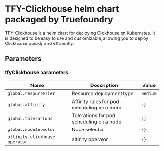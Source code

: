 # TFY-Clickhouse helm chart packaged by Truefoundry
TFY-Clickhouse is a helm chart for deploying Clickhouse on Kubernetes. It is designed to be easy to use and customizable, allowing you to deploy Clickhouse quickly and efficiently.

## Parameters

### tfyClickhouse parameters

| Name                           | Description                                 | Value    |
| ------------------------------ | ------------------------------------------- | -------- |
| `global.resourceTier`          | Resource deployment type                    | `medium` |
| `global.affinity`              | Affinity rules for pod scheduling on a node | `{}`     |
| `global.tolerations`           | Tolerations for pod scheduling on a node    | `[]`     |
| `global.nodeSelector`          | Node selector                               | `{}`     |
| `altinity-clickhouse-operator` | altinity operator                           | `{}`     |

